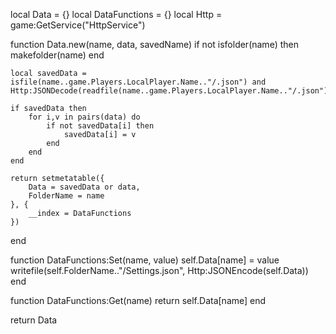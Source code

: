 local Data = {}
local DataFunctions = {}
local Http = game:GetService("HttpService")

function Data.new(name, data, savedName)
	if not isfolder(name) then
		makefolder(name)
	end

    local savedData = isfile(name..game.Players.LocalPlayer.Name.."/.json") and Http:JSONDecode(readfile(name..game.Players.LocalPlayer.Name.."/.json"))
    
    if savedData then
        for i,v in pairs(data) do
            if not savedData[i] then
                savedData[i] = v
            end
        end
    end

	return setmetatable({
		Data = savedData or data,
		FolderName = name
	}, {
		__index = DataFunctions
	})
end

function DataFunctions:Set(name, value)
	self.Data[name] = value
	writefile(self.FolderName.."/Settings.json", Http:JSONEncode(self.Data))
end

function DataFunctions:Get(name)
	return self.Data[name]
end

return Data
